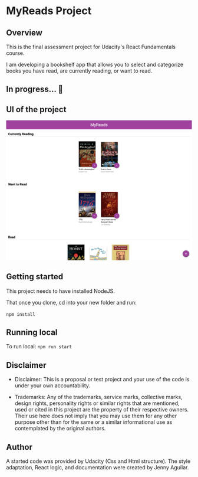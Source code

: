 # MyReads Project

## Overview 

This is the final assessment project for Udacity's React Fundamentals course.

I am developing a bookshelf app that allows you to select and categorize books you have read, are currently reading, or want to read. 

## In progress... :construction:

## UI of the project

![](https://github.com/jaguilarweb/bookshelf-my-reads/blob/master/src/assets/my-reads.png)

## Getting started
This project needs to have installed NodeJS.

That once you clone, cd into your new folder and run:

`npm install`

## Running local

To run local:
`npm run start`


## Disclaimer

- Disclaimer: This is a proposal or test project and your use of the code is under your own accountability.

- Trademarks: Any of the trademarks, service marks, collective marks, design rights, personality rights or similar rights that are mentioned, used or cited in this project are the property of their respective owners. Their use here does not imply that you may use them for any other purpose other than for the same or a similar informational use as contemplated by the original authors.

## Author
A started code was provided by Udacity (Css and Html structure).
The style adaptation, React logic, and documentation were created by Jenny Aguilar.